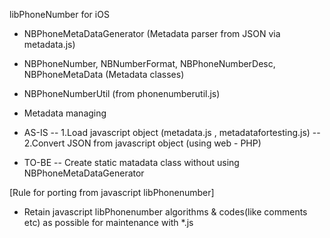 libPhoneNumber for iOS

* NBPhoneMetaDataGenerator (Metadata parser from JSON via metadata.js)
* NBPhoneNumber, NBNumberFormat, NBPhoneNumberDesc, NBPhoneMetaData (Metadata classes) 

* NBPhoneNumberUtil (from phonenumberutil.js)

* Metadata managing
- AS-IS
-- 1.Load javascript object (metadata.js , metadatafortesting.js)
-- 2.Convert JSON from javascript object (using web - PHP)

- TO-BE
-- Create static matadata class without using NBPhoneMetaDataGenerator

[Rule for porting from javascript libPhonenumber]
* Retain javascript libPhonenumber algorithms & codes(like comments etc) as possible for maintenance with *.js
